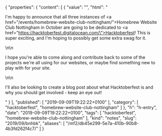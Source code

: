 {
  "properties": {
    "content": [
      {
        "value": "",
        "html": "<p>I'm happy to announce that all three instances of <a href=\"/events/homebrew-website-club-nottingham/\">Homebrew Website Club Nottingham</a> in October are going to be dedicated to <a href=\"https://hacktoberfest.digitalocean.com/\">Hacktoberfest</a>! This is super exciting, and I'm hoping to possibly get some extra swag for it.</p>\n\n<p>I hope you're able to come along and contribute back to some of the projects we're all using for our websites, or maybe find something new to play with for your site.</p>\n\n<p>I'll also be looking to create a blog post about what Hacktoberfest is and why you should get involved - keep an eye out!</p>"
      }
    ],
    "published": [
      "2019-09-09T19:22:22+0100"
    ],
    "category": [
      "hacktoberfest",
      "homebrew-website-club-nottingham"
    ]
  },
  "h": "h-entry",
  "date": "2019-09-09T19:22:22+0100",
  "tags": [
    "hacktoberfest",
    "homebrew-website-club-nottingham"
  ],
  "kind": "notes",
  "slug": "2019/09/bnhbk",
  "aliases": [
    "/mf2/db45e299-5e7a-410b-90b8-4b3fd262f4c7/"
  ]
}

